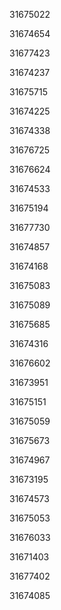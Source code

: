 31675022

31674654

31677423

31674237

31675715

31674225

31674338

31676725

31676624

31674533

31675194

31677730

31674857

31674168

31675083

31675089

31675685

31674316

31676602

31673951

31675151

31675059

31675673

31674967

31673195

31674573

31675053

31676033

31671403

31677402

31674085

